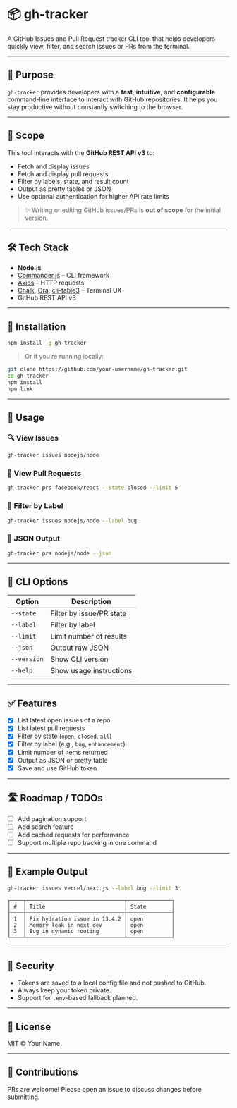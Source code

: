 # 📦 gh-tracker

A GitHub Issues and Pull Request tracker CLI tool that helps developers quickly view, filter, and search issues or PRs from the terminal.

---

## 🚀 Purpose

`gh-tracker` provides developers with a **fast**, **intuitive**, and **configurable** command-line interface to interact with GitHub repositories. It helps you stay productive without constantly switching to the browser.

---

## 🎯 Scope

This tool interacts with the **GitHub REST API v3** to:
- Fetch and display issues
- Fetch and display pull requests
- Filter by labels, state, and result count
- Output as pretty tables or JSON
- Use optional authentication for higher API rate limits

> ✨ Writing or editing GitHub issues/PRs is **out of scope** for the initial version.

---

## 🛠️ Tech Stack

- **Node.js**
- [Commander.js](https://github.com/tj/commander.js) – CLI framework
- [Axios](https://axios-http.com) – HTTP requests
- [Chalk](https://github.com/chalk/chalk), [Ora](https://github.com/sindresorhus/ora), [cli-table3](https://github.com/cli-table/cli-table3) – Terminal UX
- GitHub REST API v3

---

## 🔧 Installation

```bash
npm install -g gh-tracker
```

> Or if you’re running locally:

```bash
git clone https://github.com/your-username/gh-tracker.git
cd gh-tracker
npm install
npm link
```

---

## 🧪 Usage

### 🔍 View Issues

```bash
gh-tracker issues nodejs/node
```

### 📂 View Pull Requests

```bash
gh-tracker prs facebook/react --state closed --limit 5
```

### 📌 Filter by Label

```bash
gh-tracker issues nodejs/node --label bug
```

### 🧾 JSON Output

```bash
gh-tracker prs nodejs/node --json
```

---
<!-- 
## 🪪 Authentication (Optional)

You can use a GitHub Personal Access Token for increased API limits.

```bash
gh-tracker config set-token your_token_here
```

The token will be stored locally and attached to future API requests.

--- -->

## 🧰 CLI Options

| Option        | Description                       |
| ------------- | --------------------------------- |
| `--state`     | Filter by issue/PR state          |
| `--label`     | Filter by label                   |
| `--limit`     | Limit number of results           |
| `--json`      | Output raw JSON                   |
| `--version`   | Show CLI version                  |
| `--help`      | Show usage instructions           |

---

## ✅ Features

- [x] List latest open issues of a repo
- [x] List latest pull requests
- [x] Filter by state (`open`, `closed`, `all`)
- [x] Filter by label (e.g., `bug`, `enhancement`)
- [x] Limit number of items returned
- [x] Output as JSON or pretty table
- [x] Save and use GitHub token

---

## 🛣️ Roadmap / TODOs

- [ ] Add pagination support
- [ ] Add search feature
- [ ] Add cached requests for performance
- [ ] Support multiple repo tracking in one command

---

## 📎 Example Output

```bash
gh-tracker issues vercel/next.js --label bug --limit 3
```

```text
┌────┬───────────────────────────────┬──────────────┐
│ #  │ Title                         │ State        │
├────┼───────────────────────────────┼──────────────┤
│ 1  │ Fix hydration issue in 13.4.2 │ open         │
│ 2  │ Memory leak in next dev       │ open         │
│ 3  │ Bug in dynamic routing        │ open         │
└────┴───────────────────────────────┴──────────────┘
```

---

## 🔐 Security

- Tokens are saved to a local config file and not pushed to GitHub.
- Always keep your token private.
- Support for `.env`-based fallback planned.

---

## 📜 License

MIT © Your Name

---

## 🙌 Contributions

PRs are welcome! Please open an issue to discuss changes before submitting.
